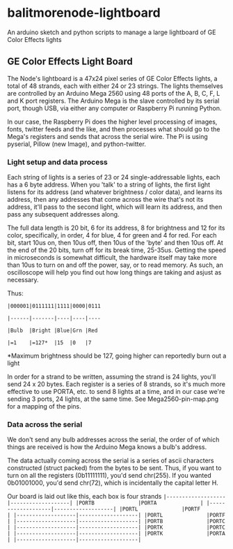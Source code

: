 balitmorenode-lightboard
========================

An arduino sketch and python scripts to manage a large lightboard of GE Color Effects lights

GE Color Effects Light Board
----------------------------

The Node's lightboard is a 47x24 pixel series of GE Color Effects lights, a total of 48 strands,
each with either 24 or 23 strings.  The lights themselves are controlled by an Arduino Mega 2560
using 48 ports of the A, B, C, F, L and K port registers.  The Arduino Mega is the slave controlled by
its serial port, though USB, via either any computer or Raspberry Pi running Python.

In our case, the Raspberry Pi does the higher level processing of images, fonts, twitter feeds
and the like, and then processes what should go to the Mega's registers and sends that across the
serial wire.  The Pi is using pyserial, Pillow (new Image), and python-twitter.

### Light setup and data process ###

Each string of lights is a series of 23 or 24 single-addressable lights, each has a 6 byte address.
When you 'talk' to a string of lights, the first light listens for its address (and whatever
brightness / color data), and learns its address, then any addresses that come across the wire that's
not its address, it'll pass to the second light, which will learn its address, and then pass any
subsequent addresses along.

The full data length is 20 bit, 6 for its address, 8 for brightness and 12 for its color, specifically,
in order, 4 for blue, 4 for green and 4 for red.  For each bit, start 10us on, then 10us off, then
10us of the 'byte' and then 10us off. At the end of the 20 bits, turn off for its break time, 25-35us.
Getting the speed in microseconds is somewhat difficult, the hardware itself may take more than 10us
to turn on and off the power, say, or to read memory.  As such, an oscilloscope will help you find out
how long things are taking and asjust as necessary.

Thus:


``|000001|0111111|1111|0000|0111``


``|------|-------|----|----|----``


``|Bulb  |Bright |Blue|Grn |Red``


``|=1    |=127*  |15  |0   |7``


*Maximum brightness should be 127, going higher can reportedly burn out a light

In order for a strand to be written, assuming the strand is 24 lights, you'll send 24 x 20 bytes. Each
register is a series of 8 strands, so it's much more effective to use PORTA, etc. to send 8 lights at
a time, and in our case we're sending 3 ports, 24 lights, at the same time.  See Mega2560-pin-map.png
for a mapping of the pins.

### Data across the serial ###

We don't send any bulb addresses across the serial, the order of of which things are received is how
the Arduino Mega knows a bulb's address.

The data actually coming across the serial is a series of ascii characters constructed (struct packed) from
the bytes to be sent.  Thus, if you want to turn on all the registers (0b11111111), you'd send chr(255).
If you wanted 0b01001000, you'd send chr(72), which is incidentally the capital letter H.

Our board is laid out like this, each box is four strands
`|-------------------|-------------------|
|PORTB              |PORTA              |
|-------------------|-------------------|
|PORTL              |PORTF              |
|-------------------|-------------------|
|PORTL              |PORTF              |
|-------------------|-------------------|
|PORTB              |PORTC              |
|-------------------|-------------------|
|PORTK              |PORTC              |
|-------------------|-------------------|
|PORTK              |PORTA              |
|-------------------|-------------------|`
